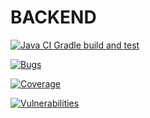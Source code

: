 # BACKEND

[![Java CI Gradle build and test](https://github.com/Projet-DEVOPS-GMT/BACKEND/actions/workflows/gradle_build.yml/badge.svg?branch=main)](https://github.com/Projet-DEVOPS-GMT/BACKEND/actions/workflows/gradle_build.yml)

[![Bugs](https://sonarcloud.io/api/project_badges/measure?project=Projet-DEVOPS-GMT_BACKEND&metric=bugs)](https://sonarcloud.io/summary/new_code?id=Projet-DEVOPS-GMT_BACKEND)

[![Coverage](https://sonarcloud.io/api/project_badges/measure?project=Projet-DEVOPS-GMT_BACKEND&metric=coverage)](https://sonarcloud.io/summary/new_code?id=Projet-DEVOPS-GMT_BACKEND)

[![Vulnerabilities](https://sonarcloud.io/api/project_badges/measure?project=Projet-DEVOPS-GMT_BACKEND&metric=vulnerabilities)](https://sonarcloud.io/summary/new_code?id=Projet-DEVOPS-GMT_BACKEND)